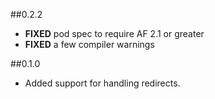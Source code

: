##0.2.2
* **FIXED** pod spec to require AF 2.1 or greater
* **FIXED** a few compiler warnings

##0.1.0
* Added support for handling redirects.